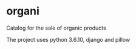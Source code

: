 # organi
Catalog for the sale of organic products

The project uses python 3.6.10, django and pillow
